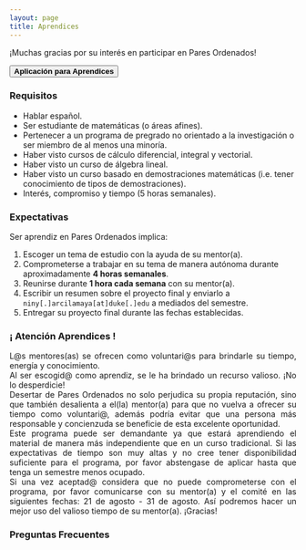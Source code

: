 ```yaml
---
layout: page
title: Aprendices
---
```


¡Muchas gracias por su interés en participar en Pares Ordenados!

<span onclick="window.open('https://duke.qualtrics.com/jfe/form/SV_0GIbKbslYx4y9iC')" style="cursor: pointer">
    <button class="button1"><b>Aplicación para Aprendices</b></button>
</span>

### Requisitos
- Hablar español.
- Ser estudiante de matemáticas (o áreas afines).
- Pertenecer a un programa de pregrado no orientado a la investigación o ser miembro de al menos una minoría.
- Haber visto cursos de cálculo diferencial, integral y vectorial.
- Haber visto un curso de álgebra lineal.
- Haber visto un curso basado en demostraciones matemáticas (i.e. tener conocimiento de tipos de demostraciones).
- Interés, compromiso y tiempo (5 horas semanales).

### Expectativas
Ser aprendiz en Pares Ordenados implica:
1. Escoger un tema de estudio con la ayuda de su mentor(a).
2. Comprometerse a trabajar en su tema de manera autónoma durante aproximadamente <b>4 horas semanales</b>.
3. Reunirse durante <b>1 hora cada semana</b> con su mentor(a).
4. Escribir un resumen sobre el proyecto final y enviarlo a ```niny[.]arcilamaya[at]duke[.]edu``` a mediados del semestre.
5. Entregar su proyecto final durante las fechas establecidas.

### ¡ Atención Aprendices !
<div style="text-align: justify">
<p>
L@s mentores(as) se ofrecen como voluntari@s para brindarle su tiempo, energía y conocimiento.
<br>
Al ser escogid@ como aprendiz, se le ha brindado un recurso valioso. ¡No lo desperdicie! 
<br>
Desertar de Pares Ordenados no solo perjudica su propia reputación, sino que también desalienta a el(la) mentor(a) para que no vuelva a ofrecer su tiempo como voluntari@, además podría evitar que una persona más responsable y concienzuda se beneficie de esta excelente oportunidad. 
<br>
Este programa puede ser demandante ya que estará aprendiendo el material de manera más independiente que en un curso tradicional. Si las expectativas de tiempo son muy altas y no cree tener disponibilidad suficiente para el programa, por favor abstengase de aplicar hasta que tenga un semestre menos ocupado. 
<br>
Si una vez aceptad@ considera que no puede comprometerse con el programa, por favor comunicarse con su mentor(a) y el comité en las siguientes fechas: 21 de agosto - 31 de agosto. Así podremos hacer un mejor uso del valioso tiempo de su mentor(a). ¡Gracias!
</p>
</div>

### Preguntas Frecuentes


